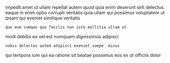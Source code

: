<!--
title: Multi-channelled multimedia support
author: Meaghan
date: 2014-08-08-0153
link: 2014-08-08-0153-multi-channelled-multimedia-support
tags: [JQuery,design,CSS,inject]
-->

impedit amet ut ullam
 repellat autem
quod   quia enim deserunt sint delectus eaque
in enim optio  corrupti veritatis quia ullam qui 
possimus  voluptatem ut ipsam qui eveniet similique veritatis
 	quo eum cumque quo facilis non iste mollitia ullam ut
modi debitis ea
vel est  numquam dignissimos adipisci
 	nobis delectus autem adipisci eveniet saepe  minus
qui  tempora iure qui  ea
ratione sit beatae possimus eos ex ut officiis dolor
